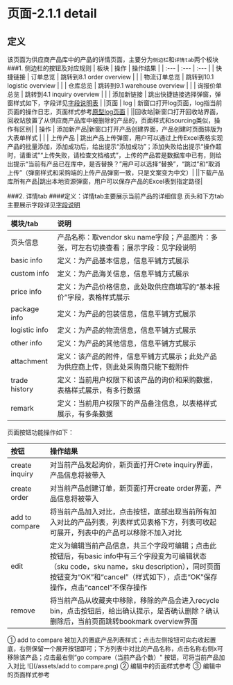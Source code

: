 # 页面-2.1.1 detail
## 定义
该页面为供应商产品库中的产品的详情页面，主要分为`侧边栏`和`详情tab`两个板块
###1. 侧边栏的按钮及对应规则
| 板块 | 操作 | 操作结果 |
| :--- | :--- | :--- |
| 快捷链接 | 订单总览 | 跳转到8.1 order overview |
|  | 物流订单总览 | 跳转到10.1 logistic overview |
|  | 仓库总览 | 跳转到9.1 warehouse overview |
|  | 询报价单总览 | 跳转到4.1 inquiry overview |
|  | 添加新链接 | 跳出快捷链接选择弹窗，弹窗样式如下，字段详见[字段说明表](https://shimo.im/sheet/xfd3j2LGNQsQ3q65/ve7p9) |
|页面 | log | 新窗口打开log页面，log指当前页面的操作日志，页面样式参考[原型log页面](https://axhub.im/pro/282c989ac491f80f/#g=1&p=logs) |
||回收站|新窗口打开回收站界面，回收站放置了从供应商产品库中被删除的产品的，页面样式和sourcing类似，操作有区别|
| 操作 | 添加新产品|新窗口打开产品创建界面，产品创建时页面排版为大表单样式 |
|  | 上传产品 | 跳出产品上传弹窗，用户可以通过上传Excel表格实现产品的批量添加，添加成功后，给出提示“添加成功”；添加失败给出提示“操作超时，请重试”“上传失败，请检查文档格式”，上传的产品若是数据库中已有，则给出提示“当前有产品已在库中，是否替换？”用户可以选择“替换”，“跳过”和“取消上传”（弹窗样式和采购端的上传产品弹窗一致，只是文案变为中文）|
||下载产品库所有产品|跳出本地资源弹窗，用户可以保存产品的Excel表到指定路径|


###2. 详情tab
####定义：详情tab主要展示当前产品的详细信息
页头和下方tab主要展示字段详见[字段说明
](https://shimo.im/sheet/xfd3j2LGNQsQ3q65/ImhfW)

|模块/tab|说明|
|:---|:---|
|页头信息|产品名称：取vendor sku name字段；产品图片：多张，可左右切换查看；展示字段：见字段说明|
|basic info|定义：为产品基本信息，信息平铺方式展示|
|custom info|定义：为产品海关信息，信息平铺方式展示|
|price info|定义：为产品价格信息，此处取供应商填写的“基本报价”字段，表格样式展示|
|package info|定义：为产品的包装信息，信息平铺方式展示|
|logistic info|定义：为产品的物流信息，信息平铺方式展示|
|other info|定义：为产品的其他信息，信息平铺方式展示|
|attachment|定义：该产品的附件，信息平铺方式展示；此处产品为供应商上传，则此处采购商只能下载附件|
|trade history|定义：当前用户权限下和该产品的询价和采购数据，表格样式展示，有多行数据|
|remark|定义：当前用户权限下的产品备注信息，以表格样式展示，有多条数据|

页面按钮功能操作如下：

| 按钮 | 操作结果 |
| :--- | :--- |
|create inquiry|对当前产品发起询价，新页面打开Crete inquiry界面，产品信息将被带入|
|create order|对当前产品创建订单，新页面打开create order界面，产品信息将被带入|
|add to compare|将当前产品加入对比，点击按钮，底部出现当前所有加入对比的产品列表，列表样式见表格下方，列表可收起可展开，列表中的产品可以移除不加入对比|
|edit|定义为编辑当前产品信息，共三个字段可编辑；点击此按钮后，有basic info中有三个字段变为可编辑状态（sku code，sku name，sku description），同时页面按钮变为“OK”和“cancel”（样式如下），点击“OK”保存操作，点击“cancel”不保存操作|
|remove|将当前产品从收藏夹中移除，移除的产品会进入recycle bin，点击按钮后，给出确认提示，是否确认删除？确认删除后，当前页面跳转bookmark overview界面|
① add to compare 被加入的置底产品列表样式；点击左侧按钮可向右收起置底，右侧保留一个展开按钮即可；下方列表中对比的产品名称，点击名称右侧x可移除该产品；点击最右侧“go compare（当前产品个数）" 按钮，可将当前产品加入对比
![](/assets/add to compare.png)
② 编辑中的页面样式参考
③ 编辑中的页面样式参考



